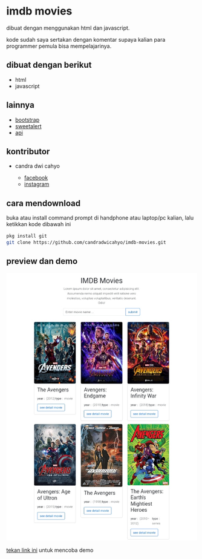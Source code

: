 # imdb movies 

dibuat dengan menggunakan html dan javascript.

kode sudah saya sertakan dengan komentar supaya kalian para programmer pemula bisa mempelajarinya.

## dibuat dengan berikut

* html
* javascript

## lainnya

* [bootstrap](https://getbootstrap.com)
* [sweetalert](https://sweetalert2.github.io)
* [api](https://www.omdbapi.com/)

## kontributor

* candra dwi cahyo

  * [facebook](https://facebook.com/candradwicahyo18)
  * [instagram](https://instagram.com/candradwicahyo18)

## cara mendownload

buka atau install command prompt di handphone atau laptop/pc kalian, lalu ketikkan kode dibawah ini

```bash 
pkg install git 
git clone https://github.com/candradwicahyo/imdb-movies.git
```

## preview dan demo 

![preview](https://github.com/candradwicahyo/imdb-movies/blob/master/image.jpg)

[tekan link ini](https://candradwicahyo.github.io/imdb-movies) untuk mencoba demo
